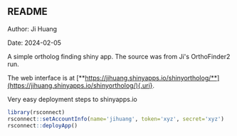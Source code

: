 ## README

Author: Ji Huang

Date: 2024-02-05

A simple ortholog finding shiny app. The source was from Ji's OrthoFinder2 run.

The web interface is at [**https://jihuang.shinyapps.io/shinyortholog/**](https://jihuang.shinyapps.io/shinyortholog/){.uri}.

Very easy deployment steps to shinyapps.io

``` r
library(rsconnect)
rsconnect::setAccountInfo(name='jihuang', token='xyz', secret='xyz')
rsconnect::deployApp()
```

